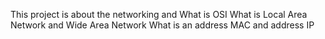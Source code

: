 This project is about the networking and What is OSI 
What is Local Area Network and Wide Area Network
What is an address MAC and address IP

